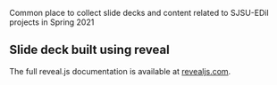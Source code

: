 Common place to collect slide decks and content related to SJSU-EDil projects in Spring 2021

## Slide deck built using reveal
The full reveal.js documentation is available at [revealjs.com](https://revealjs.com).

